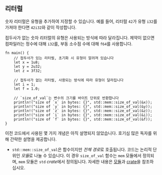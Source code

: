 ## 리터럴

숫자 리터럴은 유형을 추가하여 지정할 수 있습니다. 예를 들어, 리터럴 `42`가 유형 `i32`를 가져야 한다면 `42i32`와 같이 작성합니다.

접두사가 없는 숫자 리터럴의 유형은 사용되는 방식에 따라 달라집니다. 제약이 없으면 컴파일러는 정수에 대해 `i32`를, 부동 소수점 수에 대해 `f64`를 사용합니다.

```rust,editable
fn main() {
    // 접두사가 있는 리터럴, 초기화 시 유형이 알려져 있습니다
    let x = 1u8;
    let y = 2u32;
    let z = 3f32;

    // 접두사가 없는 리터럴, 사용되는 방식에 따라 유형이 달라집니다
    let i = 1;
    let f = 1.0;

    // `size_of_val`는 변수의 크기를 바이트 단위로 반환합니다
    println!("size of `x` in bytes: {}", std::mem::size_of_val(&x));
    println!("size of `y` in bytes: {}", std::mem::size_of_val(&y));
    println!("size of `z` in bytes: {}", std::mem::size_of_val(&z));
    println!("size of `i` in bytes: {}", std::mem::size_of_val(&i));
    println!("size of `f` in bytes: {}", std::mem::size_of_val(&f));
}
```

이전 코드에서 사용된 몇 가지 개념은 아직 설명되지 않았습니다. 호기심 많은 독자를 위해 간략한 설명을 제공합니다.

* `std::mem::size_of_val`은 함수이지만 *전체 경로*로 호출됩니다. 코드는 논리적 단위인 *모듈*로 나눌 수 있습니다. 이 경우 `size_of_val` 함수는 `mem` 모듈에서 정의되며, `mem` 모듈은 `std` *crate*에서 정의됩니다. 자세한 내용은 [모듈][mod]과 [crate][crate]을 참조하십시오.

[mod]: ../mod.md
[crate]: ../crates.md
